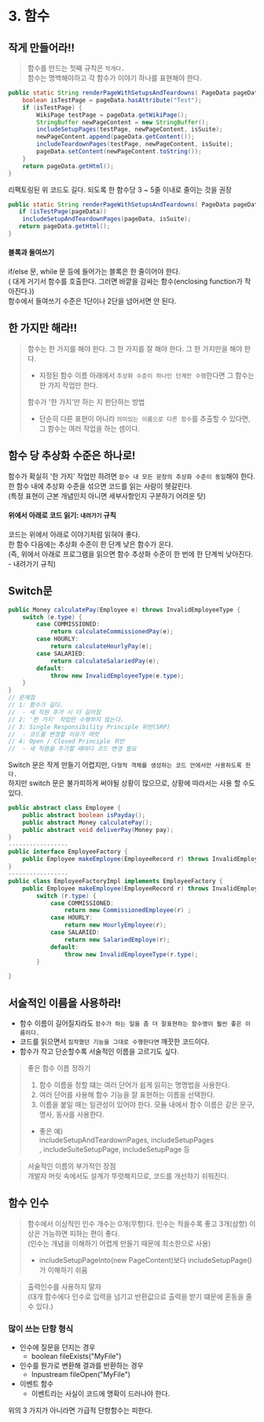 # 3. 함수
## 작게 만들어라!!
> 함수를 만드는 첫째 규칙은 `작게다.`  
> 함수는 명백해야하고 각 함수가 이야기 하나를 표현해야 한다. 
~~~java
public static String renderPageWithSetupsAndTeardowns( PageData pageData, boolean isSuite) throws Exception {
	boolean isTestPage = pageData.hasAttribute("Test"); 
	if (isTestPage) {
		WikiPage testPage = pageData.getWikiPage(); 
		StringBuffer newPageContent = new StringBuffer(); 
		includeSetupPages(testPage, newPageContent, isSuite); 
		newPageContent.append(pageData.getContent()); 
		includeTeardownPages(testPage, newPageContent, isSuite); 
		pageData.setContent(newPageContent.toString());
	}
	return pageData.getHtml(); 
}
~~~
리팩토링된 위 코드도 길다. 되도록 한 함수당 3 ~ 5줄 이내로 줄이는 것을 권장
~~~java
public static String renderPageWithSetupsAndTeardowns( PageData pageData, boolean isSuite) throws Exception { 
   if (isTestPage(pageData)) 
   	includeSetupAndTeardownPages(pageData, isSuite); 
   return pageData.getHtml();
}
~~~ 
#### 블록과 들여쓰기
if/else 문, while 문 등에 들어가는 블록은 한 줄이어야 한다.  
( 대게 거기서 함수를 호출한다. 그러면 바깥을 감싸는 함수(enclosing function가 작아진다.))  
함수에서 들여쓰기 수준은 1단이나 2단을 넘어서면 안 된다.  

## 한 가지만 해라!!
> 함수는 한 가지를 해야 한다. 그 한 가지를 잘 해야 한다. 그 한 가지만을 해야 한다.  
> + 지정된 함수 이름 아래에서 `추상화 수준이 하나인 단계만 수행`한다면 그 함수는 한 가지 작업만 한다.  
>
> 함수가 '한 가지'만 하는 지 판단하는 방법
> + 단순히 다른 표현이 아니라 `의미있는 이름으로 다른 함수`를 추출할 수 있다면, 그 함수는 여러 작업을 하는 셈이다.  

## 함수 당 추상화 수준은 하나로!  
함수가 확실히 '한 가지' 작업만 하려면 `함수 내 모든 문장의 추상화 수준이 동일`해야 한다.  
한 함수 내에 추상화 수준을 섞으면 코드를 읽는 사람이 헷갈린다.  
(특정 표현이 근본 개념인지 아니면 세부사항인지 구분하기 어려운 탓)  

#### 위에서 아래로 코드 읽기: `내려가기` 규칙  
코드는 위에서 아래로 이야기처럼 읽혀야 좋다.   
한 함수 다음에는 추상화 수준이 한 단계 낮은 함수가 온다.  
(즉, 위에서 아래로 프로그램을 읽으면 함수 추상화 수준이 한 번에 한 단계씩 낮아진다. - 내려가기 규칙)  

## Switch문  
~~~java
public Money calculatePay(Employee e) throws InvalidEmployeeType {
	switch (e.type) { 
		case COMMISSIONED:
			return calculateCommissionedPay(e); 
		case HOURLY:
			return calculateHourlyPay(e); 
		case SALARIED:
			return calculateSalariedPay(e); 
		default:
			throw new InvalidEmployeeType(e.type); 
	}
}
// 문제점 
// 1: 함수가 길다.
//  - 새 직원 추가 시 더 길어짐
// 2: '한 가지' 작업만 수행하지 않는다.
// 3: Single Responsibility Principle 위반(SRP)
//  - 코드를 변경할 이유가 여럿
// 4: Open / Closed Principle 위반
//  - 새 직원을 추가할 때마다 코드 변경 필요
~~~
Switch 문은 작게 만들기 어렵지만, `다형적 객체를 생성하는 코드 안에서만 사용하도록 한다.`  
하지만 switch 문은 불가피하게 써야될 상황이 많으므로, 상황에 따라서는 사용 할 수도 있다.
~~~java
public abstract class Employee {
	public abstract boolean isPayday();
	public abstract Money calculatePay();
	public abstract void deliverPay(Money pay);
}
-----------------
public interface EmployeeFactory {
	public Employee makeEmployee(EmployeeRecord r) throws InvalidEmployeeType; 
}
-----------------
public class EmployeeFactoryImpl implements EmployeeFactory {
	public Employee makeEmployee(EmployeeRecord r) throws InvalidEmployeeType {
		switch (r.type) {
			case COMMISSIONED:
				return new CommissionedEmployee(r) ;
			case HOURLY:
				return new HourlyEmployee(r);
			case SALARIED:
				return new SalariedEmploye(r);
			default:
				throw new InvalidEmployeeType(r.type);
		} 
	
}
~~~

## 서술적인 이름을 사용하라!
+ 함수 이름이 길어질지라도 `함수가 하는 일을 좀 더 잘표현하는 함수명이 훨씬 좋은 이름이다.`  
+ 코드를 읽으면서 `짐작했던 기능을 그대로 수행한다면` 깨끗한 코드이다.  
+ 함수가 작고 단순할수록 서술적인 이름을 고르기도 싶다.

> 좋은 함수 이름 정하기  
> 1. 함수 이름을 정할 떄는 여러 단어가 쉽게 읽히는 명명법을 사용한다.
> 2. 여러 단어를 사용해 함수 기능을 잘 표현하는 이름을 선택한다.  
> 3. 이름을 붙일 때는 일관성이 있어야 한다. 모듈 내에서 함수 이름은 같은 문구, 명사, 동사를 사용한다.  
>   + 좋은 예)  
        includeSetupAndTeardownPages, includeSetupPages  
        , includeSuiteSetupPage, includeSetupPage 등  

> 서술적인 이름의 부가적인 장점    
> 개발자 머릿 속에서도 설계가 뚜렷해지므로, 코드를 개선하기 쉬워진다.  

## 함수 인수  
> 함수에서 이상적인 인수 개수는 0개(무항)다. 인수는 적을수록 좋고 3개(삼항) 이상은 가능하면 피하는 편이 좋다.  
>(인수는 개념을 이해하기 어렵게 만들기 때문에 최소한으로 사용)  
>+ includeSetupPageInto(new PageContent)보다 includeSetupPage()가 이해하기 쉬움  

> 출력인수를 사용하지 말자  
> (대개 함수에다 인수로 입력을 넘기고 반환값으로 출력을 받기 떄문에 혼동을 줄 수 있다.) 

### 많이 쓰는 단항 형식
+ 인수에 질문을 던지는 경우
    + boolean fileExists("MyFile")
+ 인수를 뭔가로 변환해 결과를 반환하는 경우
    + Inpustream fileOpen("MyFile")
+ 이벤트 함수
    + 이벤트라는 사실이 코드에 명확이 드러나야 한다.  

위의 3 가지가 아니라면 가급적 단항함수는 피한다.  

